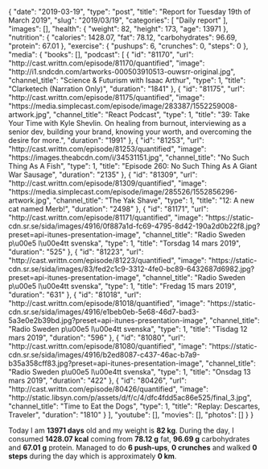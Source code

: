 {
    "date": "2019-03-19",
    "type": "post",
    "title": "Report for Tuesday 19th of March 2019",
    "slug": "2019\/03\/19",
    "categories": [
        "Daily report"
    ],
    "images": [],
    "health": {
        "weight": 82,
        "height": 173,
        "age": 13971
    },
    "nutrition": {
        "calories": 1428.07,
        "fat": 78.12,
        "carbohydrates": 96.69,
        "protein": 67.01
    },
    "exercise": {
        "pushups": 6,
        "crunches": 0,
        "steps": 0
    },
    "media": {
        "books": [],
        "podcast": [
            {
                "id": "81170",
                "url": "http:\/\/cast.writtn.com\/episode\/81170\/quantified",
                "image": "http:\/\/i1.sndcdn.com\/artworks-000503910513-ouwsrr-original.jpg",
                "channel_title": "Science & Futurism with Isaac Arthur",
                "type": 1,
                "title": "Clarketech (Narration Only)",
                "duration": "1841"
            },
            {
                "id": "81175",
                "url": "http:\/\/cast.writtn.com\/episode\/81175\/quantified",
                "image": "https:\/\/media.simplecast.com\/episode\/image\/283387\/1552259008-artwork.jpg",
                "channel_title": "React Podcast",
                "type": 1,
                "title": "39: Take Your Time with Kyle Shevlin. On healing from burnout, interviewing as a senior dev, building your brand, knowing your worth, and overcoming the desire for more.",
                "duration": "1991"
            },
            {
                "id": "81253",
                "url": "http:\/\/cast.writtn.com\/episode\/81253\/quantified",
                "image": "https:\/\/images.theabcdn.com\/i\/34531151.jpg",
                "channel_title": "No Such Thing As A Fish",
                "type": 1,
                "title": "Episode 260: No Such Thing As A Giant War Sausage",
                "duration": "2135"
            },
            {
                "id": "81309",
                "url": "http:\/\/cast.writtn.com\/episode\/81309\/quantified",
                "image": "https:\/\/media.simplecast.com\/episode\/image\/285526\/1552856296-artwork.jpg",
                "channel_title": "The Yak Shave",
                "type": 1,
                "title": "12: A new cat named Merb!",
                "duration": "2498"
            },
            {
                "id": "81171",
                "url": "http:\/\/cast.writtn.com\/episode\/81171\/quantified",
                "image": "https:\/\/static-cdn.sr.se\/sida\/images\/4916\/0f887a1d-fc69-4795-8d42-190a2d0b22f8.jpg?preset=api-itunes-presentation-image",
                "channel_title": "Radio Sweden p\u00e5 l\u00e4tt svenska",
                "type": 1,
                "title": "Torsdag 14 mars 2019",
                "duration": "525"
            },
            {
                "id": "81223",
                "url": "http:\/\/cast.writtn.com\/episode\/81223\/quantified",
                "image": "https:\/\/static-cdn.sr.se\/sida\/images\/83\/fed2c1c9-3312-4fe0-bc89-6432687d6982.jpg?preset=api-itunes-presentation-image",
                "channel_title": "Radio Sweden p\u00e5 l\u00e4tt svenska",
                "type": 1,
                "title": "Fredag 15 mars 2019",
                "duration": "631"
            },
            {
                "id": "81018",
                "url": "http:\/\/cast.writtn.com\/episode\/81018\/quantified",
                "image": "https:\/\/static-cdn.sr.se\/sida\/images\/4916\/e1beb0eb-5e68-46d7-bad3-5a3e0e2b39bd.jpg?preset=api-itunes-presentation-image",
                "channel_title": "Radio Sweden p\u00e5 l\u00e4tt svenska",
                "type": 1,
                "title": "Tisdag 12 mars 2019",
                "duration": "596"
            },
            {
                "id": "81080",
                "url": "http:\/\/cast.writtn.com\/episode\/81080\/quantified",
                "image": "https:\/\/static-cdn.sr.se\/sida\/images\/4916\/b2ed8087-c437-46ac-b7a9-b35a358cff83.jpg?preset=api-itunes-presentation-image",
                "channel_title": "Radio Sweden p\u00e5 l\u00e4tt svenska",
                "type": 1,
                "title": "Onsdag 13 mars 2019",
                "duration": "422"
            },
            {
                "id": "80426",
                "url": "http:\/\/cast.writtn.com\/episode\/80426\/quantified",
                "image": "http:\/\/static.libsyn.com\/p\/assets\/d\/f\/c\/4\/dfc4fdd5ac86e525\/final_3.jpg",
                "channel_title": "Time to Eat the Dogs",
                "type": 1,
                "title": "Replay: Descartes, Traveler",
                "duration": "1810"
            }
        ],
        "youtube": [],
        "movies": [],
        "photos": []
    }
}

Today I am <strong>13971 days</strong> old and my weight is <strong>82 kg</strong>. During the day, I consumed <strong>1428.07 kcal</strong> coming from <strong>78.12 g</strong> fat, <strong>96.69 g</strong> carbohydrates and <strong>67.01 g</strong> protein. Managed to do <strong>6 push-ups</strong>, <strong>0 crunches</strong> and walked <strong>0 steps</strong> during the day which is approximately <strong>0 km</strong>.